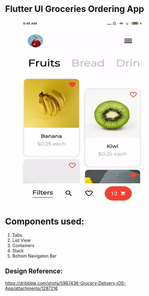 # Flutter UI Groceries Ordering App
<p align="center"> 
  <img width="400" height="600" src="https://github.com/Dhruvpolaris/flutter_ui_groceries_app/blob/master/final%20output.gif">
</p>

# Components used:

1. Tabs
2. List View
3. Containers
4. Stack
5. Bottom Navigaton Bar

## Design Reference: 
https://dribbble.com/shots/5987436-Grocery-Delivery-iOS-App/attachments/1287216
